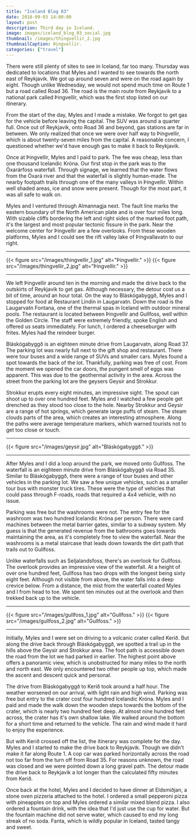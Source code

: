 ```yaml
---
title: "Iceland Blog 03"
date: 2018-09-03 14:00:00
layout: post
description: Third day in Iceland.
image: images/iceland_blog_03_social.jpg
thumbnail: /images/thingvellir_2.jpg
thumbnailCaption: Þingvellir.
categories: ["travel"]
---
```


There were still plenty of sites to see in Iceland, far too many. Thursday was dedicated to locations that Myles and I wanted to see towards the north east of Reykjavik. We got up around seven and were on the road again by eight. Though unlike Wednesday, we would not spend much time on Route 1 but a road called Road 36. The road is the main route from Reykjavik to a national park called Þingvellir, which was the first stop listed on our itinerary.

From the start of the day, Myles and I made a mistake. We forgot to get gas for the vehicle before leaving the capital. The SUV was around a quarter full. Once out of Reykjavik, onto Road 36 and beyond, gas stations are far in between. We only realized that once we were over half way to Þingvellir, which is about twenty-seven miles from the capital. A reasonable concern, I questioned whether we'd have enough gas to make it back to Reykjavik.

Once at Þingvellir, Myles and I paid to park. The fee was cheap, less than one thousand Icelandic Króna. Our first stop in the park was to the Öxarárfoss waterfall. Through signage, we learned that the water flows from the Öxará river and that the waterfall is slightly human-made. The nearby footpath trails through one of the many valleys in Þingvellir. Within well shaded areas, ice and snow were present. Though for the most part, it was all safe to walk on.

Myles and I ventured through Almannagja next. The fault line marks the eastern boundary of the North American plate and is over four miles long. With sizable cliffs bordering the left and right sides of the marked foot path, it's the largest and most popular tectonic fissure in the park. Near the welcome center for Þingvellir are a few overlooks. From these wooden platforms, Myles and I could see the rift valley lake of Þingvallavatn to our right.

---

{{< figure src="/images/thingvellir_1.jpg" alt="Þingvellir." >}}
{{< figure src="/images/thingvellir_2.jpg" alt="Þingvellir." >}}

---

We left Þingvellir around ten in the morning and made the drive back to the outskirts of Reykjavik to get gas. Although necessary, the detour cost us a bit of time, around an hour total. On the way to Bláskógabyggð, Myles and I stopped for food at Restaurant Lindin in Laugarvatn. Down the road is the Laugarvatn Fontana, one of the thermal spas in Iceland with outdoor mineral pools. The restaurant is located between Þingvellir and Gullfoss, well within the Golden Circle. The staff were extremely friendly, spoke English and offered us seats immediately. For lunch, I ordered a cheeseburger with frites. Myles had the reindeer burger.

Bláskógabyggð is an eighteen minute drive from Laugarvatn, along Road 37. The parking lot was nearly full next to the gift shop and restaurant. There were tour buses and a wide range of SUVs and smaller cars. Myles found a spot towards the back of the lot. Thankfully, parking was free of cost. From the moment we opened the car doors, the pungent smell of eggs was apparent. This was due to the geothermal activity in the area. Across the street from the parking lot are the geysers Geysir and Strokkur.

Strokkur erupts every eight minutes, an impressive sight. The spout can shoot up to over one hundred feet. Myles and I watched a few people get drenched as they stood too close to the hole. Nearby Strokkur and Geysir are a range of hot springs, which generate large puffs of steam. The steam clouds parts of the area, which creates an interesting atmosphere. Along the paths were average temperature markers, which warned tourists not to get too close or touch.

---

{{< figure src="/images/geysir.jpg" alt="Bláskógabyggð." >}}

---

After Myles and I did a loop around the park, we moved onto Gullfoss. The waterfall is an eighteen minute drive from Bláskógabyggð via Road 35. Similar to Bláskógabyggð, there were a range of tour buses and other vehicles in the parking lot. We saw a few unique vehicles, such as a smaller tour bus with monster truck tires. These were the type of vehicles that could pass through F-roads, roads that required a 4x4 vehicle, with no issue.

Parking was free but the washrooms were not. The entry fee for the washroom was two hundred Icelandic Króna per person. There were card machines between the metal barrier gates, similar to a subway system. My guess is that the generated revenue from the bathrooms goes towards maintaining the area, as it's completely free to view the waterfall. Near the washrooms is a metal staircase that leads down towards the dirt path that trails out to Gullfoss.

Unlike waterfalls such as Seljalandsfoss, there's an overlook for Gullfoss. The overlook provides an impressive view of the waterfall. At a height of over one hundred feet, Gullfoss has two drops with the longest being sixty eight feet. Although not visible from above, the water falls into a deep crevice below. From a distance, the mist from the waterfall coated Myles and I from head to toe. We spent ten minutes out at the overlook and then trekked back up to the vehicle.

---

{{< figure src="/images/gullfoss_1.jpg" alt="Gullfoss." >}}
{{< figure src="/images/gullfoss_2.jpg" alt="Gullfoss." >}}

---

Initially, Myles and I were set on driving to a volcanic crater called Kerið. But along the drive back through Bláskógabyggð, we spotted a trail up in the hills above the Geysir and Strokkur area. The foot path is accessible down the road from the lot we had parked in earlier. The highest point above offers a panoramic view, which is unobstructed for many miles to the north and north east. We only encountered two other people up top, which made the ascent and descent quick and personal.

The drive from Bláskógabyggð to Kerið took around a half hour. The weather worsened on our arrival, with light rain and high wind. Parking was free but entry to the crater cost four hundred Icelandic Króna. Myles and I paid and made the walk down the wooden steps towards the bottom of the crater, which is nearly two hundred feet deep. At almost nine hundred feet across, the crater has it's own shallow lake. We walked around the bottom for a short time and returned to the vehicle. The rain and wind made it hard to enjoy the experience.

But with Kerið crossed off the list, the itinerary was complete for the day. Myles and I started to make the drive back to Reykjavik. Though we didn't make it far along Route 1. A cop car was parked horizontally across the road not too far from the turn off from Road 35. For reasons unknown, the road was closed and we were pointed down a long gravel path. The detour made the drive back to Reykjavik a lot longer than the calculated fifty minutes from Kerið.

Once back at the hotel, Myles and I decided to have dinner at Eldsmiðjan, a stone oven pizzeria attached to the hotel. I ordered a small pepperoni pizza with pineapples on top and Myles ordered a similar mixed blend pizza. I also ordered a fountain drink, with the idea that I'd just use the cup for water. But the fountain machine did not serve water, which caused to end my long streak of no soda. Fanta, which is wildly popular in Iceland, tasted tangy and sweet.